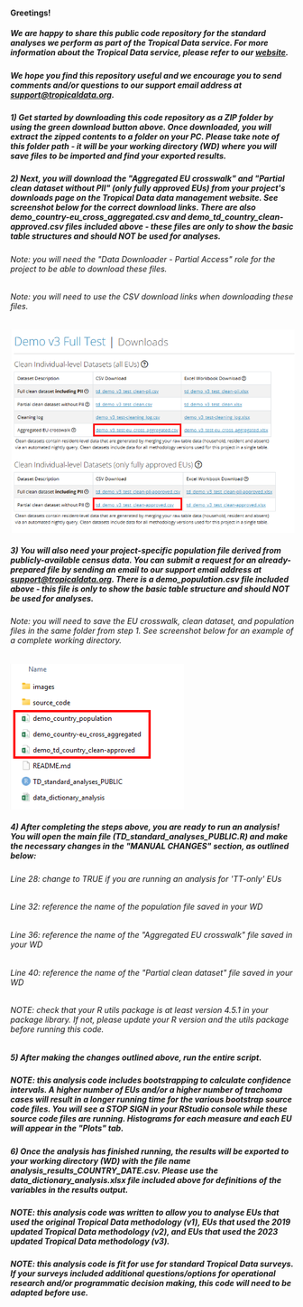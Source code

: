 #### Greetings! 

##### We are happy to share this public code repository for the standard analyses we perform as part of the Tropical Data service. For more information about the Tropical Data service, please refer to our [website](https://www.tropicaldata.org/).

##### We hope you find this repository useful and we encourage you to send comments and/or questions to our support email address at support@tropicaldata.org. 

##### 1) Get started by downloading this code repository as a ZIP folder by using the green download button above. Once downloaded, you will extract the zipped contents to a folder on your PC. Please take note of this folder path - it will be your working directory (WD) where you will save files to be imported and find your exported results.   

##### 2) Next, you will download the "Aggregated EU crosswalk" and "Partial clean dataset without PII" (only fully approved EUs) from your project's downloads page on the Tropical Data data management website. See screenshot below for the correct download links. There are also demo_country-eu_cross_aggregated.csv and demo_td_country_clean-approved.csv files included above - these files are only to show the basic table structures and should NOT be used for analyses.

######      Note: you will need the "Data Downloader - Partial Access" role for the project to be able to download these files. 

######      Note: you will need to use the CSV download links when downloading these files. 

![Tropical Data Downloads module](/images/GitHub_Downloads_screenshot.png)

##### 3) You will also need your project-specific population file derived from publicly-available census data. You can submit a request for an already-prepared file by sending an email to our support email address at support@tropicaldata.org. There is a demo_population.csv file included above - this file is only to show the basic table structure and should NOT be used for analyses.

######      Note: you will need to save the EU crosswalk, clean dataset, and population files in the same folder from step 1. See screenshot below for an example of a complete working directory. 

![Tropical Data Downloads module](/images/GitHub_WD_screenshot.png)

##### 4) After completing the steps above, you are ready to run an analysis! You will open the main file (TD_standard_analyses_PUBLIC.R) and make the necessary changes in the "MANUAL CHANGES" section, as outlined below: 

######      Line 28: change to TRUE if you are running an analysis for 'TT-only' EUs

######      Line 32: reference the name of the population file saved in your WD

######      Line 36: reference the name of the "Aggregated EU crosswalk" file saved in your WD

######      Line 40: reference the name of the "Partial clean dataset" file saved in your WD

###### NOTE: check that your R utils package is at least version 4.5.1 in your package library. If not, please update your R version and the utils package before running this code.

##### 5) After making the changes outlined above, run the entire script. 

##### NOTE: this analysis code includes bootstrapping to calculate confidence intervals. A higher number of EUs and/or a higher number of trachoma cases will result in a longer running time for the various bootstrap source code files. You will see a STOP SIGN in your RStudio console while these source code files are running. Histograms for each measure and each EU will appear in the "Plots" tab.

##### 6) Once the analysis has finished running, the results will be exported to your working directory (WD) with the file name analysis_results_COUNTRY_DATE.csv. Please use the data_dictionary_analysis.xlsx file included above for definitions of the variables in the results output. 

##### NOTE: this analysis code was written to allow you to analyse EUs that used the original Tropical Data methodology (v1), EUs that used the 2019 updated Tropical Data methodology (v2), and EUs that used the 2023 updated Tropical Data methodology (v3).  

##### NOTE: this analysis code is fit for use for standard Tropical Data surveys. If your surveys included additional questions/options for operational research and/or programmatic decision making, this code will need to be adapted before use.    
